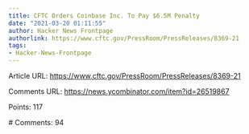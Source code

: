 ```yaml
---
title: CFTC Orders Coinbase Inc. To Pay $6.5M Penalty
date: "2021-03-20 01:11:55"
author: Hacker News Frontpage
authorlink: https://www.cftc.gov/PressRoom/PressReleases/8369-21
tags:
- Hacker-News-Frontpage
---
```


<p>Article URL: <a href="https://www.cftc.gov/PressRoom/PressReleases/8369-21">https://www.cftc.gov/PressRoom/PressReleases/8369-21</a></p>
<p>Comments URL: <a href="https://news.ycombinator.com/item?id=26519867">https://news.ycombinator.com/item?id=26519867</a></p>
<p>Points: 117</p>
<p># Comments: 94</p>
